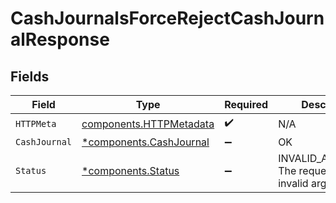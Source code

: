 # CashJournalsForceRejectCashJournalResponse


## Fields

| Field                                                              | Type                                                               | Required                                                           | Description                                                        |
| ------------------------------------------------------------------ | ------------------------------------------------------------------ | ------------------------------------------------------------------ | ------------------------------------------------------------------ |
| `HTTPMeta`                                                         | [components.HTTPMetadata](../../models/components/httpmetadata.md) | :heavy_check_mark:                                                 | N/A                                                                |
| `CashJournal`                                                      | [*components.CashJournal](../../models/components/cashjournal.md)  | :heavy_minus_sign:                                                 | OK                                                                 |
| `Status`                                                           | [*components.Status](../../models/components/status.md)            | :heavy_minus_sign:                                                 | INVALID_ARGUMENT: The request has an invalid argument.             |